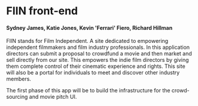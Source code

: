# FIIN front-end

#### Sydney James, Katie Jones, Kevin 'Ferrari' Fiero, Richard Hillman

FIIN stands for Film Independent. A site dedicated to empowering independent filmmakers and film industry professionals. In this application directors can submit a proposal to crowdfund a movie and then market and sell directly from our site. This empowers the indie film directors by giving them complete control of their cinematic experience and rights. This site will also be a portal for individuals to meet and discover other industry members.

The first phase of this app will be to build the infrastructure for the crowd-sourcing and movie pitch UI.
